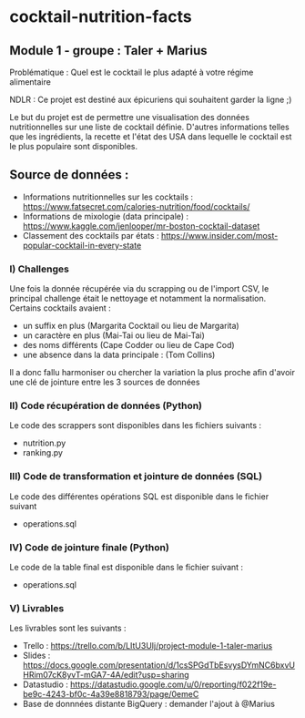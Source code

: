 # cocktail-nutrition-facts

## Module 1 -  groupe : Taler + Marius

Problématique : Quel est le cocktail le plus adapté à votre régime alimentaire

NDLR : Ce projet est destiné aux épicuriens qui souhaitent garder la ligne ;) 

Le but du projet est de permettre une visualisation des données nutritionnelles sur une liste de cocktail définie.
D'autres informations telles que les ingrédients, la recette et l'état des USA dans lequelle le cocktail est le plus populaire sont disponibles.

## Source de données :

- Informations nutritionnelles sur les cocktails : https://www.fatsecret.com/calories-nutrition/food/cocktails/
- Informations de mixologie (data principale) : https://www.kaggle.com/jenlooper/mr-boston-cocktail-dataset
- Classement des cocktails par états : https://www.insider.com/most-popular-cocktail-in-every-state

### I) Challenges

Une fois la donnée récupérée via du scrapping ou de l'import CSV, le principal challenge était le nettoyage et notamment la normalisation.
Certains cocktails avaient :
- un suffix en plus (Margarita Cocktail ou lieu de Margarita) 
- un caractère en plus (Mai-Tai ou lieu de Mai-Tai)
- des noms différents (Cape Codder ou lieu de Cape Cod)
- une absence dans la data principale : (Tom Collins)

Il a donc fallu harmoniser ou chercher la variation la plus proche afin d'avoir une clé de jointure entre les 3 sources de données

### II) Code récupération de données (Python)

Le code des scrappers sont disponibles dans les fichiers suivants :
- nutrition.py
- ranking.py
    
    
### III) Code de transformation et jointure de données (SQL)

Le code des différentes opérations SQL est disponible dans le fichier suivant
- operations.sql

### IV) Code de jointure finale (Python)

Le code de la table final est disponible dans le fichier suivant :
- operations.sql

### V) Livrables

Les livrables sont les suivants :
- Trello : https://trello.com/b/LItU3Ulj/project-module-1-taler-marius
- Slides : https://docs.google.com/presentation/d/1csSPGdTbEsvysDYmNC6bxvUHRim07cK8yvT-mGA7-4A/edit?usp=sharing
- Datastudio : https://datastudio.google.com/u/0/reporting/f022f19e-be9c-4243-bf0c-4a39e8818793/page/0emeC
- Base de donnnées distante BigQuery : demander l'ajout à @Marius
